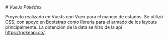 <em> # VueJs Pokédex </em>
<p>Proyecto realizado en VueJs con Vuex para el manejo de estados. Se utilizó CSS, con apoyo en Bootstrap como librería para el armado de los layouts principalmente. La obtención de la data se hizo de la api <a href="https://pokeapi.co/">https://pokeapi.co/</a>.</p>
